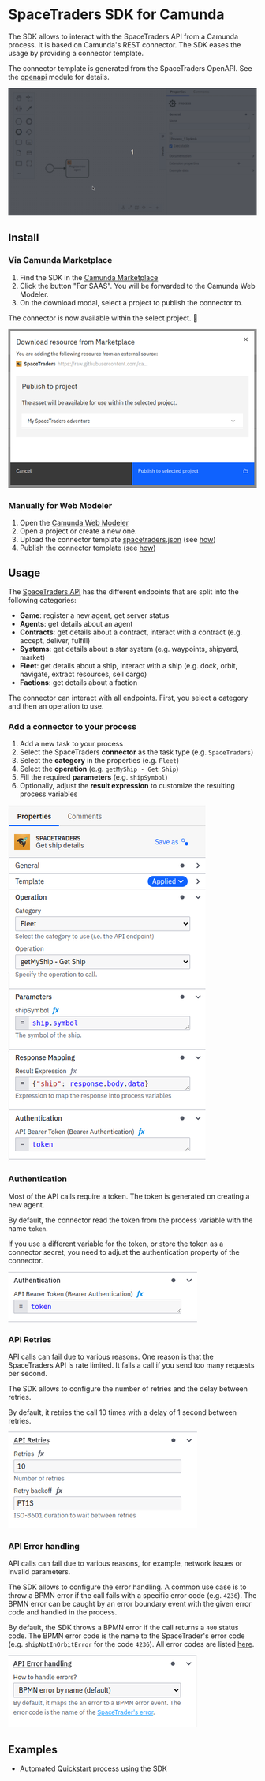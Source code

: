 # SpaceTraders SDK for Camunda

The SDK allows to interact with the SpaceTraders API from a Camunda process. It is based on Camunda's REST connector.
The SDK eases the usage by providing a connector template.

The connector template is generated from the SpaceTraders OpenAPI. See the [openapi](/openapi) module for details.

![SDK modeler demo](../assets/space-traders-sdk-demo-modeler.gif)

## Install

### Via Camunda Marketplace

1. Find the SDK in the [Camunda Marketplace](https://marketplace.camunda.com/en-US/apps/420889/spacetraders-sdk)
2. Click the button "For SAAS". You will be forwarded to the Camunda Web Modeler.
3. On the download modal, select a project to publish the connector to.

The connector is now available within the select project. :rocket:  

![Marketplace download](../assets/space-traders-marketplace-download.png)

### Manually for Web Modeler

1. Open the [Camunda Web Modeler](https://modeler.cloud.camunda.io/)
2. Open a project or create a new one.
3. Upload the connector template [spacetraders.json](spacetraders.json) (see [how](https://docs.camunda.io/docs/components/connectors/manage-connector-templates/#importing-existing-connector-templates))
4. Publish the connector template (see [how](https://docs.camunda.io/docs/components/connectors/manage-connector-templates/#create-connector-templates))

## Usage

The [SpaceTraders API](https://spacetraders.stoplight.io/docs/spacetraders/11f2735b75b02-space-traders-api) has the different endpoints that are split into the following categories: 

- **Game**: register a new agent, get server status
- **Agents**: get details about an agent
- **Contracts**: get details about a contract, interact with a contract (e.g. accept, deliver, fulfill)
- **Systems**: get details about a star system (e.g. waypoints, shipyard, market)
- **Fleet**: get details about a ship, interact with a ship (e.g. dock, orbit, navigate, extract resources, sell cargo)
- **Factions**: get details about a faction

The connector can interact with all endpoints. First, you select a category and then an operation to use. 

### Add a connector to your process

1. Add a new task to your process
2. Select the SpaceTraders **connector** as the task type (e.g. `SpaceTraders`)
3. Select the **category** in the properties (e.g. `Fleet`)
4. Select the **operation** (e.g. `getMyShip - Get Ship`)
5. Fill the required **parameters** (e.g. `shipSymbol`)
6. Optionally, adjust the **result expression** to customize the resulting process variables

![SDK usage](../assets/space-traders-sdk-properties.png)

### Authentication

Most of the API calls require a token. The token is generated on creating a new agent.

By default, the connector read the token from the process variable with the name `token`.

If you use a different variable for the token, or store the token as a connector secret, you need to adjust the
authentication property of the connector.

![SDK property authentication](../assets/space-traders-sdk-authentication.png)

### API Retries

API calls can fail due to various reasons. One reason is that the SpaceTraders API is rate limited. It fails a call if 
you send too many requests per second.

The SDK allows to configure the number of retries and the delay between retries. 

By default, it retries the call 10 times with a delay of 1 second between retries.

![SDK property retries](../assets/space-traders-sdk-retries.png)    

### API Error handling

API calls can fail due to various reasons, for example, network issues or invalid parameters.

The SDK allows to configure the error handling. A common use case is to throw a BPMN error if the call fails with a 
specific error code (e.g. `4236`). The BPMN error can be caught by an error boundary event with the given 
error code and handled in the process.

By default, the SDK throws a BPMN error if the call returns a `400` status code. The BPMN error code is the name to the 
SpaceTrader's error code (e.g. `shipNotInOrbitError` for the code `4236`). All error codes are listed 
[here](https://docs.spacetraders.io/api-guide/response-errors/).

![SDK property error handling](../assets/space-traders-sdk-error-handling.png)

## Examples

- Automated [Quickstart process](../examples/quickstart) using the SDK
